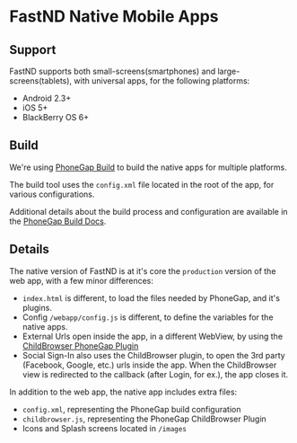 FastND Native Mobile Apps
==============================

Support
-------
FastND supports both small-screens(smartphones) and large-screens(tablets), with universal apps, for the following platforms:

* Android 2.3+
* iOS 5+
* BlackBerry OS 6+


Build
-----
We're using [PhoneGap Build](https://build.phonegap.com/) to build the native apps for multiple platforms.

The build tool uses the `config.xml` file located in the root of the app, for various configurations.

Additional details about the build process and configuration are available in the [PhoneGap Build Docs](https://build.phonegap.com/docs).


Details
-------
The native version of FastND is at it's core the `production` version of the web app, with a few minor differences:

* `index.html` is different, to load the files needed by PhoneGap, and it's plugins.
* Config `/webapp/config.js` is different, to define the variables for the native apps.
* External Urls open inside the app, in a different WebView, by using the [ChildBrowser PhoneGap Plugin](https://github.com/alunny/ChildBrowser/)
* Social Sign-In also uses the ChildBrowser plugin, to open the 3rd party (Facebook, Google, etc.) urls inside the app. When the ChildBrowser view is redirected to the callback (after Login, for ex.), the app closes it.

In addition to the web app, the native app includes extra files:

* `config.xml`, representing the PhoneGap build configuration
* `childbrowser.js`, representing the PhoneGap ChildBrowser Plugin
* Icons and Splash screens located in `/images`
